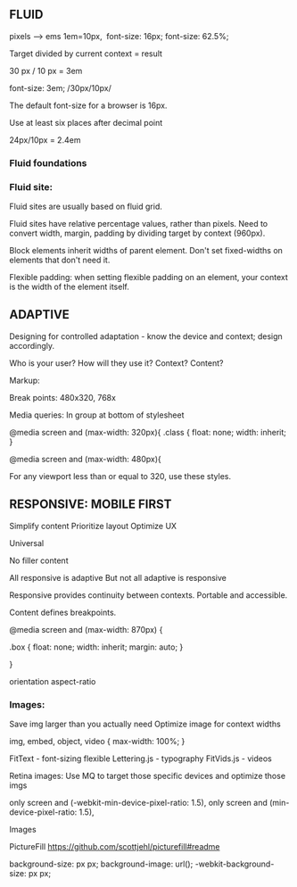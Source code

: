 ## FLUID
pixels --> ems
1em=10px, 
font-size: 16px;
font-size: 62.5%;

Target divided by current context = result

30 px / 10 px = 3em

font-size: 3em; /30px/10px/

The default font-size for a browser is 16px.

Use at least six places after decimal point

24px/10px = 2.4em

### Fluid foundations

### Fluid site:
Fluid sites are usually based on fluid grid.

Fluid sites have relative percentage values, rather than pixels. Need to convert width, margin, padding by dividing target by context (960px).

Block elements inherit widths of parent element. Don't set fixed-widths on elements that don't need it.

Flexible padding: when setting flexible padding on an element, your context is the width of the element itself. 

## ADAPTIVE
Designing for controlled adaptation - know the device and context; design accordingly.

Who is your user?
How will they use it?
Context?
Content?

Markup: 

Break points: 480x320, 768x

Media queries: In group at bottom of stylesheet

<link rel… media="screen" />
@media screen and (max-width: 320px){
.class {
    float: none;
    width: inherit;
    }
    
@media screen and (max-width: 480px){


For any viewport less than or equal to 320, use these styles. 


## RESPONSIVE: MOBILE FIRST

Simplify content
Prioritize layout
Optimize UX

Universal

No filler content

All responsive is adaptive
But not all adaptive is responsive

Responsive provides continuity between contexts. Portable and accessible.

Content defines breakpoints. 

@media screen and (max-width: 870px) {

.box {
    float: none;
    width: inherit;
    margin: auto;
}

}

orientation
aspect-ratio

### Images:

Save img larger than you actually need
Optimize image for context widths

img, embed, object, video {
    max-width: 100%;
}

FitText - font-sizing flexible
Lettering.js - typography
FitVids.js - videos

Retina images: Use MQ to target those specific devices and optimize those imgs

only screen and (-webkit-min-device-pixel-ratio: 1.5),
only screen and (min-device-pixel-ratio: 1.5),

Images

PictureFill
https://github.com/scottjehl/picturefill#readme


background-size: px px;
background-image: url();
-webkit-background-size: px px;

<picture alt="Our Alternate Text">
 <!-- Smallest size first - no @media qualifier -->
<source src="content-image.jpeg" />
 <!-- Large size - send to viewports 800px wide and up -->



